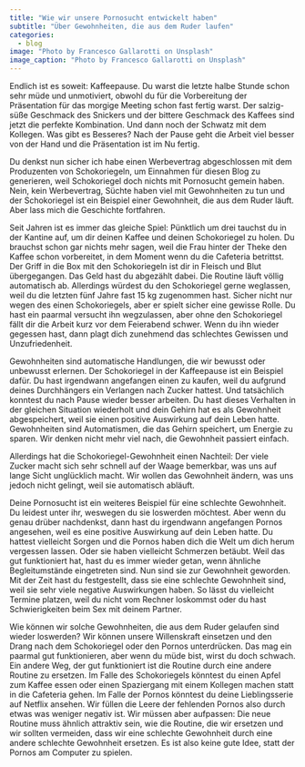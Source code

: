 ```yaml
---
title: "Wie wir unsere Pornosucht entwickelt haben"
subtitle: "Über Gewohnheiten, die aus dem Ruder laufen"
categories:
  - blog
image: "Photo by Francesco Gallarotti on Unsplash"
image_caption: "Photo by Francesco Gallarotti on Unsplash"
---
```


Endlich ist es soweit: Kaffeepause. Du warst die letzte halbe Stunde schon sehr müde und unmotiviert, obwohl du für die Vorbereitung der Präsentation für das morgige Meeting
schon fast fertig warst. Der salzig-süße Geschmack des Snickers und der bittere Geschmack des Kaffees sind jetzt die perfekte Kombination.
Und dann noch der Schwatz mit dem Kollegen. Was gibt es Besseres? Nach der Pause geht die Arbeit viel besser von der Hand und die Präsentation ist im Nu fertig.

Du denkst nun sicher ich habe einen Werbevertrag abgeschlossen mit dem Produzenten von Schokoriegeln, um Einnahmen für diesen Blog zu generieren, weil
Schokoriegel doch nichts mit Pornosucht gemein haben. Nein, kein Werbevertrag, Süchte haben viel mit Gewohnheiten zu tun und der Schokoriegel ist ein Beispiel einer Gewohnheit, die aus dem Ruder läuft. Aber lass mich die Geschichte fortfahren.

Seit Jahren ist es immer das gleiche Spiel: Pünktlich um drei tauchst du in der Kantine auf, um dir deinen Kaffee und deinen Schokoriegel zu holen. Du brauchst schon gar nichts mehr sagen, weil die Frau hinter der Theke den Kaffee schon vorbereitet, in dem Moment wenn du die Cafeteria betrittst. Der Griff in die Box mit den Schokoriegeln ist dir in Fleisch und Blut übergegangen. Das Geld hast du abgezählt dabei. Die Routine läuft völlig automatisch ab. Allerdings würdest du den Schokoriegel gerne weglassen, weil du die letzten fünf Jahre fast 15 kg zugenommen hast. Sicher nicht nur wegen des einen Schokoriegels, aber er spielt sicher eine gewisse Rolle. Du hast ein paarmal versucht ihn wegzulassen, aber ohne den Schokoriegel fällt dir die Arbeit kurz vor dem Feierabend schwer. Wenn du ihn wieder gegessen hast, dann plagt dich zunehmend das schlechtes Gewissen und Unzufriedenheit.

Gewohnheiten sind automatische Handlungen, die wir bewusst oder unbewusst erlernen. Der
Schokoriegel in der Kaffeepause ist ein Beispiel dafür. Du hast irgendwann angefangen einen zu kaufen, weil du aufgrund deines Durchhängers ein Verlangen nach Zucker hattest. Und tatsächlich konntest du nach Pause wieder besser arbeiten. Du hast dieses Verhalten in der gleichen Situation wiederholt und dein Gehirn hat es als Gewohnheit abgespeichert, weil sie einen positive Auswirkung auf dein Leben hatte. Gewohnheiten sind Automatismen, die das Gehirn speichert, um Energie zu sparen. Wir denken nicht mehr viel nach, die Gewohnheit passiert einfach.

Allerdings hat die Schokoriegel-Gewohnheit einen Nachteil: Der viele Zucker macht sich sehr schnell auf der Waage bemerkbar, was uns auf lange Sicht unglücklich macht. Wir wollen das Gewohnheit ändern, was uns jedoch nicht gelingt, weil sie automatisch abläuft.

Deine Pornosucht ist ein weiteres Beispiel für eine schlechte Gewohnheit. Du leidest unter ihr, weswegen du sie loswerden möchtest. Aber wenn du genau drüber nachdenkst, dann hast du irgendwann angefangen Pornos angesehen, weil es eine positive Auswirkung auf dein Leben hatte. Du hattest vielleicht Sorgen und die Pornos haben dich die Welt um dich herum vergessen lassen. Oder sie haben vielleicht Schmerzen betäubt. Weil das gut funktioniert hat, hast du es immer wieder getan, wenn ähnliche Begleitumstände eingetreten sind. Nun sind sie zur Gewohnheit geworden. Mit der Zeit hast du festgestellt, dass sie eine schlechte Gewohnheit sind, weil sie sehr viele negative Auswirkungen haben. So lässt du vielleicht Termine platzen, weil du nicht vom Rechner loskommst oder du hast Schwierigkeiten beim Sex mit deinem Partner.

Wie können wir solche Gewohnheiten, die aus dem Ruder gelaufen sind wieder loswerden?
Wir können unsere Willenskraft einsetzen und den Drang nach dem Schokoriegel oder den Pornos unterdrücken. Das mag ein paarmal gut funktionieren, aber wenn du müde bist, wirst du doch schwach. Ein andere Weg, der gut funktioniert ist die Routine durch eine andere Routine zu ersetzen. Im Falle des Schokoriegels könntest du einen Apfel zum Kaffee essen oder einen Spaziergang mit einem Kollegen machen statt in die Cafeteria gehen. Im Falle der Pornos könntest du deine Lieblingsserie auf Netflix ansehen. Wir füllen die Leere der fehlenden Pornos also durch etwas was weniger negativ ist. Wir müssen aber aufpassen: Die neue Routine muss ähnlich attraktiv sein, wie die Routine, die wir ersetzen und wir sollten vermeiden, dass wir eine schlechte Gewohnheit durch eine andere schlechte Gewohnheit ersetzen. Es ist also keine gute Idee, statt der Pornos am Computer zu spielen.
